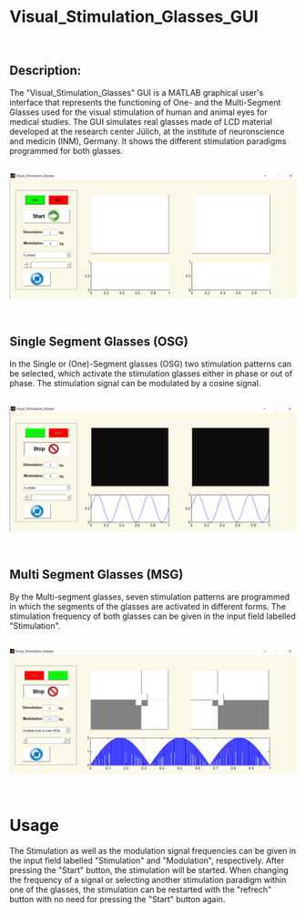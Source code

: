 

# Visual_Stimulation_Glasses_GUI
<br />

## Description:
The "Visual_Stimulation_Glasses" GUI is a MATLAB graphical user's interface that represents the functioning of One- and the Multi-Segment Glasses used for the visual stimulation of human and animal eyes for medical studies. The GUI simulates real glasses made of LCD material developed at the research center Jülich, at the institute of neuronscience and medicin (INM), Germany. It shows the different stimulation paradigms programmed for both glasses. 
<br />
<br />

![GitHub Logo](Visual_Stimulation_Glasses_MainWindow.png)

<br />

## Single Segment Glasses (OSG)
 In the Single or (One)-Segment glasses (OSG) two stimulation patterns can be selected, which activate the stimulation glasses either in phase or out of phase. 
 The stimulation signal can be modulated by a cosine signal. 
 <br />
 <br />
 
 ![GitHub Logo](Single_Stimulation_Glasses.png)
 
<br />

## Multi Segment Glasses (MSG)
 By the Multi-segment glasses, seven stimulation patterns are programmed in which the segments of the glasses are activated in different forms. 
 The stimulation frequency of both glasses can be given in the input field labelled "Stimulation". 
 <br />
 <br />
 
 ![GitHub Logo](Multi_Stimulation_Glasses.png)
 
<br />

# Usage
The Stimulation as well as the modulation signal frequencies can be given in the input field labelled "Stimulation" and "Modulation", respectively. After pressing the "Start" button, the stimulation will be started. When changing the frequency of a signal or selecting another stimulation paradigm within one of the glasses, the stimulation can be restarted with the "refrech" button with no need for pressing the "Start" button again. 
